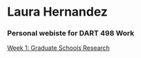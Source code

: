 # Laura Hernandez 

### Personal webiste for DART 498 Work

[Week 1: Graduate Schools Research](https://laura-hdz.github.io/dart498/week1)
